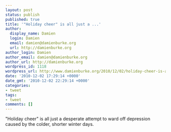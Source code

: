 ```yaml
---
layout: post
status: publish
published: true
title: '"Holiday cheer" is all just a ...'
author:
  display_name: Damien
  login: Damien
  email: damien@damienburke.org
  url: http://damienburke.org
author_login: Damien
author_email: damien@damienburke.org
author_url: http://damienburke.org
wordpress_id: 1118
wordpress_url: http://www.damienburke.org/2010/12/02/holiday-cheer-is-all-just-a/
date: '2010-12-02 17:29:14 +0000'
date_gmt: '2010-12-02 22:29:14 +0000'
categories:
- tweet
tags:
- tweet
comments: []
---
```

<p>"Holiday cheer" is all just a desperate attempt to ward off depression caused by the colder, shorter winter days.</p>
